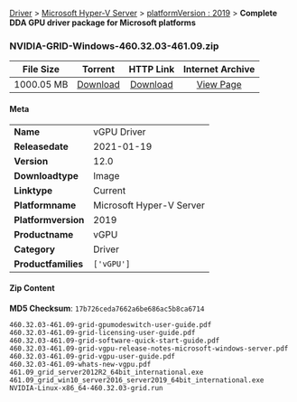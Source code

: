 
[Driver](/README.md)  >  [Microsoft Hyper-V Server](/index/Driver/Microsoft_Hyper-V_Server.md)  >  [platformVersion : 2019](/index/Driver/Microsoft_Hyper-V_Server/2019.md)  >  **Complete DDA GPU driver package for Microsoft platforms**


### NVIDIA-GRID-Windows-460.32.03-461.09.zip

| **File Size** | **Torrent**  | **HTTP Link** | **Internet Archive** |
|:-------------:|:------------:|:-------------:|:--------------------:|
| 1000.05 MB |  [Download](https://archive.org/download/nvgpu_NVIDIA-GRID-Windows-460.32.03-461.09.zip_qajltpu4/nvgpu_NVIDIA-GRID-Windows-460.32.03-461.09.zip_qajltpu4_archive.torrent)       | [Download](https://archive.org/compress/nvgpu_NVIDIA-GRID-Windows-460.32.03-461.09.zip_qajltpu4) | [View Page](https://archive.org/details/nvgpu_NVIDIA-GRID-Windows-460.32.03-461.09.zip_qajltpu4)       |

#### Meta

<table>
<tr><td><strong>Name</strong></td><td>vGPU Driver</td></tr>
<tr><td><strong>Releasedate</strong></td><td>2021-01-19</td></tr>
<tr><td><strong>Version</strong></td><td>12.0</td></tr>
<tr><td><strong>Downloadtype</strong></td><td>Image</td></tr>
<tr><td><strong>Linktype</strong></td><td>Current</td></tr>
<tr><td><strong>Platformname</strong></td><td>Microsoft Hyper-V Server</td></tr>
<tr><td><strong>Platformversion</strong></td><td>2019</td></tr>
<tr><td><strong>Productname</strong></td><td>vGPU</td></tr>
<tr><td><strong>Category</strong></td><td>Driver</td></tr>
<tr><td><strong>Productfamilies</strong></td><td><code>['vGPU']</code></td></tr>
</table>

#### Zip Content

**MD5 Checksum**: `17b726ceda7662a6be686ac5b8ca6714`

```text
460.32.03-461.09-grid-gpumodeswitch-user-guide.pdf
460.32.03-461.09-grid-licensing-user-guide.pdf
460.32.03-461.09-grid-software-quick-start-guide.pdf
460.32.03-461.09-grid-vgpu-release-notes-microsoft-windows-server.pdf
460.32.03-461.09-grid-vgpu-user-guide.pdf
460.32.03-461.09-whats-new-vgpu.pdf
461.09_grid_server2012R2_64bit_international.exe
461.09_grid_win10_server2016_server2019_64bit_international.exe
NVIDIA-Linux-x86_64-460.32.03-grid.run
```